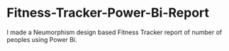 # Fitness-Tracker-Power-Bi-Report
I made a Neumorphism design based Fitness Tracker report of number of peoples using Power Bi.
